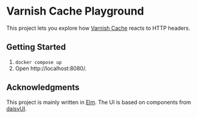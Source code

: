 # Varnish Cache Playground

This project lets you explore how [Varnish Cache](https://varnish-cache.org/) reacts to HTTP headers.

## Getting Started

1. `docker compose up`
2. Open http://localhost:8080/.

## Acknowledgments

This project is mainly written in [Elm](https://elm-lang.org/). The UI is based on components from [daisyUI](https://daisyui.com/).